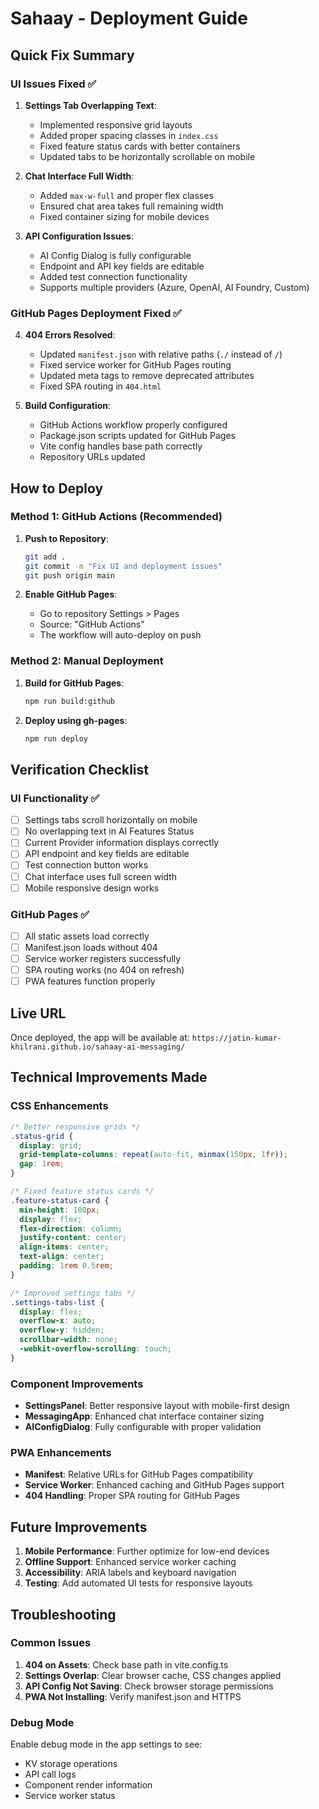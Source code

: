 # Sahaay - Deployment Guide

## Quick Fix Summary

### UI Issues Fixed ✅

1. **Settings Tab Overlapping Text**: 
   - Implemented responsive grid layouts
   - Added proper spacing classes in `index.css`
   - Fixed feature status cards with better containers
   - Updated tabs to be horizontally scrollable on mobile

2. **Chat Interface Full Width**: 
   - Added `max-w-full` and proper flex classes
   - Ensured chat area takes full remaining width
   - Fixed container sizing for mobile devices

3. **API Configuration Issues**:
   - AI Config Dialog is fully configurable
   - Endpoint and API key fields are editable
   - Added test connection functionality
   - Supports multiple providers (Azure, OpenAI, AI Foundry, Custom)

### GitHub Pages Deployment Fixed ✅

4. **404 Errors Resolved**:
   - Updated `manifest.json` with relative paths (`./` instead of `/`)
   - Fixed service worker for GitHub Pages routing
   - Updated meta tags to remove deprecated attributes
   - Fixed SPA routing in `404.html`

5. **Build Configuration**:
   - GitHub Actions workflow properly configured
   - Package.json scripts updated for GitHub Pages
   - Vite config handles base path correctly
   - Repository URLs updated

## How to Deploy

### Method 1: GitHub Actions (Recommended)

1. **Push to Repository**: 
   ```bash
   git add .
   git commit -m "Fix UI and deployment issues"
   git push origin main
   ```

2. **Enable GitHub Pages**:
   - Go to repository Settings > Pages
   - Source: "GitHub Actions"
   - The workflow will auto-deploy on push

### Method 2: Manual Deployment

1. **Build for GitHub Pages**:
   ```bash
   npm run build:github
   ```

2. **Deploy using gh-pages**:
   ```bash
   npm run deploy
   ```

## Verification Checklist

### UI Functionality ✅
- [ ] Settings tabs scroll horizontally on mobile
- [ ] No overlapping text in AI Features Status
- [ ] Current Provider information displays correctly
- [ ] API endpoint and key fields are editable
- [ ] Test connection button works
- [ ] Chat interface uses full screen width
- [ ] Mobile responsive design works

### GitHub Pages ✅
- [ ] All static assets load correctly
- [ ] Manifest.json loads without 404
- [ ] Service worker registers successfully
- [ ] SPA routing works (no 404 on refresh)
- [ ] PWA features function properly

## Live URL

Once deployed, the app will be available at:
`https://jatin-kumar-khilrani.github.io/sahaay-ai-messaging/`

## Technical Improvements Made

### CSS Enhancements
```css
/* Better responsive grids */
.status-grid {
  display: grid;
  grid-template-columns: repeat(auto-fit, minmax(150px, 1fr));
  gap: 1rem;
}

/* Fixed feature status cards */
.feature-status-card {
  min-height: 100px;
  display: flex;
  flex-direction: column;
  justify-content: center;
  align-items: center;
  text-align: center;
  padding: 1rem 0.5rem;
}

/* Improved settings tabs */
.settings-tabs-list {
  display: flex;
  overflow-x: auto;
  overflow-y: hidden;
  scrollbar-width: none;
  -webkit-overflow-scrolling: touch;
}
```

### Component Improvements
- **SettingsPanel**: Better responsive layout with mobile-first design
- **MessagingApp**: Enhanced chat interface container sizing
- **AIConfigDialog**: Fully configurable with proper validation

### PWA Enhancements
- **Manifest**: Relative URLs for GitHub Pages compatibility
- **Service Worker**: Enhanced caching and GitHub Pages support
- **404 Handling**: Proper SPA routing for GitHub Pages

## Future Improvements

1. **Mobile Performance**: Further optimize for low-end devices
2. **Offline Support**: Enhanced service worker caching
3. **Accessibility**: ARIA labels and keyboard navigation
4. **Testing**: Add automated UI tests for responsive layouts

## Troubleshooting

### Common Issues

1. **404 on Assets**: Check base path in vite.config.ts
2. **Settings Overlap**: Clear browser cache, CSS changes applied
3. **API Config Not Saving**: Check browser storage permissions
4. **PWA Not Installing**: Verify manifest.json and HTTPS

### Debug Mode

Enable debug mode in the app settings to see:
- KV storage operations
- API call logs
- Component render information
- Service worker status